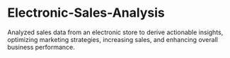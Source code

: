 # Electronic-Sales-Analysis
Analyzed sales data from an electronic store to derive actionable insights, optimizing marketing strategies, increasing sales, and enhancing overall business performance.
